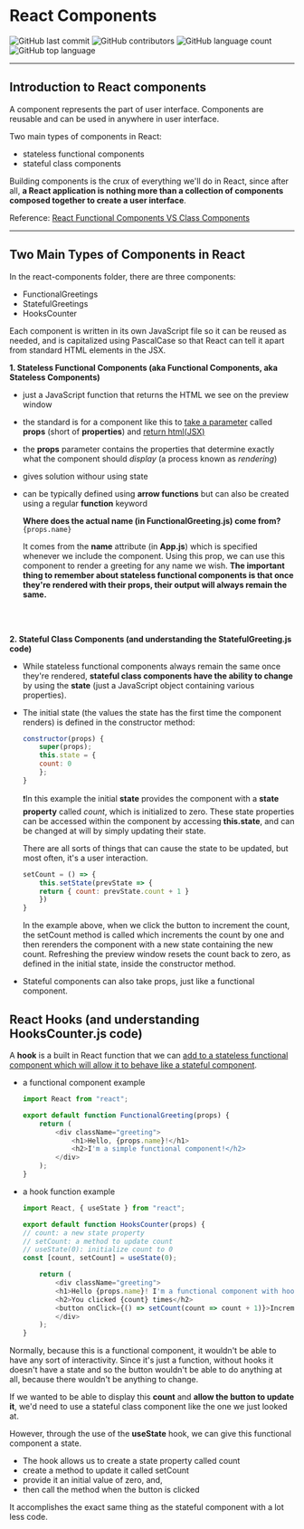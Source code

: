 # React Components

![GitHub last commit](https://img.shields.io/github/last-commit/JoyZadan/ci-react-core-react-components?color=fuschia&style=for-the-badge)
![GitHub contributors](https://img.shields.io/github/contributors/JoyZadan/ci-react-core-react-components?color=purple&style=for-the-badge)
![GitHub language count](https://img.shields.io/github/languages/count/JoyZadan/ci-react-core-react-components?color=blue&style=for-the-badge)
![GitHub top language](https://img.shields.io/github/languages/top/JoyZadan/ci-react-core-react-components?color=yellow&style=for-the-badge)

---
## Introduction to React components

A component represents the part of user interface. Components are reusable and can be used in anywhere in user interface.

Two main types of components in React:
* stateless functional components
* stateful class components

Building components is the crux of everything we'll do in React, since after all, **a React application is nothing  more than a collection of components composed together to create a user interface**.

Reference: [React Functional Components VS Class Components](https://articles.wesionary.team/react-functional-components-vs-class-components-86a2d2821a22)

---
## Two Main Types of Components in React
In the react-components folder, there are three components:
* FunctionalGreetings
* StatefulGreetings
* HooksCounter

Each component is written in its own JavaScript file so it can be reused as needed, and is capitalized using PascalCase so that React can tell it apart from standard HTML elements in the JSX.

**1. Stateless Functional Components (aka Functional Components, aka Stateless Components)**
* just a JavaScript function that returns the HTML we see on the preview window
* the standard is for a component like this to <u>take a parameter</u> called **props** (short of **properties**) and <u>return html(JSX)</u>
* the **props** parameter contains the properties that determine exactly what the component should *display* (a process known as *rendering*)
* gives solution withour using state
* can be typically defined using **arrow functions** but can also be created using a regular **function** keyword

    **Where does the actual name (in FunctionalGreeting.js) come from?**
    `{props.name}` <br/>

    It comes from the **name** attribute (in **App.js**) which is specified whenever we include the component. Using this prop, we can use this component to render a greeting for any name we wish. **The important thing  to remember about stateless functional components is that once they're rendered with their props, their output will always remain the same.**
<br/>
<br/>

**2. Stateful Class Components (and understanding the StatefulGreeting.js code)**
* While stateless functional components always remain the same once they're rendered, **stateful class components have the ability to change** by using the **state** (just a JavaScript object containing various properties).
* The initial state (the values the state has the first time the component renders) is defined in the constructor method:
    ```javascript
    constructor(props) {
        super(props);
        this.state = {
        count: 0
        };
    }
    ```
    ❗In this example the initial **state** provides the component with a **state property** called *count*, which is initialized to zero. These state properties can be accessed within the component by accessing **this.state**, and can be changed at will by simply updating their state.

    There are all sorts of things that can cause the state to be updated, but most often, it's a user interaction.

    ```javascript
    setCount = () => {
        this.setState(prevState => {
        return { count: prevState.count + 1 }
        })
    }
    ```
    In the example above, when we click the button to increment the count, the setCount method is called which increments the count by one and then rerenders the component with a new state containing the new count. Refreshing the preview window resets the count back to zero, as defined in the initial state, inside the constructor method.

* Stateful components can also take props, just like a functional component.

## React Hooks (and understanding HooksCounter.js code)

A **hook** is a built in React function that we can <u>add to a stateless functional component which will allow it to behave like a stateful component</u>.

* a functional component example
    ```javascript
    import React from "react";

    export default function FunctionalGreeting(props) {
        return (
            <div className="greeting">
                <h1>Hello, {props.name}!</h1>
                <h2>I'm a simple functional component!</h2>
            </div>
        );
    }
    ```
* a hook function example
    ```javascript
    import React, { useState } from "react";

    export default function HooksCounter(props) {
    // count: a new state property
    // setCount: a method to update count
    // useState(0): initialize count to 0
    const [count, setCount] = useState(0);

        return (
            <div className="greeting">
            <h1>Hello {props.name}! I'm a functional component with hooks!</h1>
            <h2>You clicked {count} times</h2>
            <button onClick={() => setCount(count => count + 1)}>Increment Counter</button>
            </div>
        );
    }
    ```

Normally, because this is a functional component, it wouldn't be able to have any sort of interactivity.
Since it's just a function, without hooks it doesn't have a state and so the button wouldn't be able to do anything at all, because there wouldn't be anything to change.

If we wanted to be able to display this **count** and **allow the button to update it**, we'd need to use a stateful class component like the one we just looked at.

However, through the use of the **useState** hook, we can give this functional component a state.
* The hook allows us to create a state property called count
* create a method to update it called setCount
* provide it an initial value of zero, and,
* then call the method when the button is clicked

It accomplishes the exact same thing as the  stateful component with a lot less code.